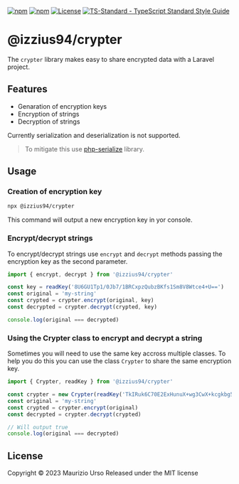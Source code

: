 [![npm](https://badgen.net/npm/v/@izzius94/crypter)](https://www.npmjs.com/package/@izzius94/crypter)
[![npm](https://badgen.net/npm/dt/@izzius94/crypter)](https://www.npmjs.com/package/@izzius94/crypter)
[![License](https://badgen.net/github/license/izzius94/node-crypter)](https://github.com/izzius94/node-crypter/blob/main/LICENSE)
[![TS-Standard - TypeScript Standard Style Guide](https://badgen.net/badge/code%20style/ts-standard/blue?icon=typescript)](https://github.com/standard/ts-standard)

# @izzius94/crypter

The `crypter` library makes easy to share encrypted data with a Laravel project.

## Features

- Genaration of encryption keys
- Encryption of strings
- Decryption of strings

Currently serialization and deserialization is not supported.

> To mitigate this use [php-serialize](https://www.npmjs.com/package/php-serialize) library.

## Usage

### Creation of encryption key

```bash
npx @izzius94/crypter

```

This command will output a new encryption key in yor console.

### Encrypt/decrypt strings

To encrypt/decrypt strings use `encrypt` and `decrypt` methods passing the encryption key as the second parameter.

```typescript
import { encrypt, decrypt } from '@izzius94/crypter'

const key = readKey('8U6GU1Tp1/0Jb7/1BRCxpzQubzBKfs1Sm8V8Wtce4+U==')
const original = 'my-string'
const crypted = crypter.encrypt(original, key)
const decrypted = crypter.decrypt(crypted, key)

console.log(original === decrypted)

```

### Using the Crypter class to encrypt and decrypt a string

Sometimes you will need to use the same key accross multiple classes. To help you do this you can use the class `Crypter` to share the same encryption key.

```typescript
import { Crypter, readKey } from '@izzius94/crypter'

const crypter = new Crypter(readKey('TkIRuk6C70E2ExHunuX+wg3CwX+kcgkbg59Yhwiqi7s='))
const original = 'my-string'
const crypted = crypter.encrypt(original)
const decrypted = crypter.decrypt(crypted)

// Will output true
console.log(original === decrypted)

```

## License
Copyright © 2023 Maurizio Urso Released under the MIT license
